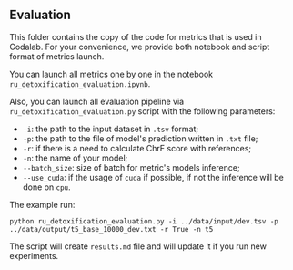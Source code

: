 ## Evaluation

This folder contains the copy of the code for metrics that is used in Codalab. For your convenience, we provide both notebook and script format of metrics launch.

You can launch all metrics one by one in the notebook `ru_detoxification_evaluation.ipynb`.

Also, you can launch all evaluation pipeline via `ru_detoxification_evaluation.py` script with the following parameters:
- `-i`: the path to the input dataset in `.tsv` format;
- `-p`: the path to the file of model's prediction written in `.txt` file;
- `-r`: if there is a need to calculate ChrF score with references;
- `-n`: the name of your model;
- `--batch_size`: size of batch for metric's models inference;
- `--use_cuda`: if the usage of `cuda` if possible, if not the inference will be done on `cpu`.

The example run:

`python ru_detoxification_evaluation.py -i ../data/input/dev.tsv -p ../data/output/t5_base_10000_dev.txt -r True -n t5`

The script will create `results.md` file and will update it if you run new experiments.
